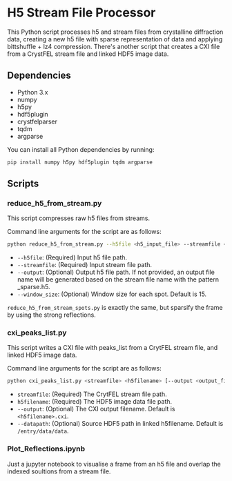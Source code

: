 # H5 Stream File Processor

This Python script processes h5 and stream files from crystalline diffraction data, creating a new h5 file with sparse representation of data and applying bittshuffle + lz4 compression. There's another script that creates a CXI file from a CrystFEL stream file and linked HDF5 image data.

## Dependencies

- Python 3.x
- numpy
- h5py
- hdf5plugin
- crystfelparser
- tqdm
- argparse

You can install all Python dependencies by running:

```bash
pip install numpy h5py hdf5plugin tqdm argparse
```

## Scripts

### reduce_h5_from_stream.py

This script compresses raw h5 files from streams.

Command line arguments for the script are as follows:

```bash
python reduce_h5_from_stream.py --h5file <h5_input_file> --streamfile <stream_input_file> [--output <output_file>] [--window_size <window_size>]
```
- `--h5file`: (Required) Input h5 file path.
- `--streamfile`: (Required) Input stream file path.
- `--output`: (Optional) Output h5 file path. If not provided, an output file name will be generated based on the stream file name with the pattern <basename>_sparse.h5.
- `--window_size`: (Optional) Window size for each spot. Default is 15.

`reduce_h5_from_stream_spots.py` is exactly the same, but sparsify the frame by using the strong reflections.

### cxi_peaks_list.py

This script writes a CXI file with peaks_list from a CrytFEL stream file, and linked HDF5 image data.

Command line arguments for the script are as follows:

```bash
python cxi_peaks_list.py <streamfile> <h5filename> [--output <output_filename>] [--datapath <source_HDF5_path_in_linked_h5filename>]
```
- `streamfile`: (Required) The CrytFEL stream file path.
- `h5filename`: (Required) The HDF5 image data file path.
- `--output`: (Optional) The CXI output filename. Default is `<h5filename>.cxi`.
- `--datapath`: (Optional) Source HDF5 path in linked h5filename. Default is `/entry/data/data`.

### Plot_Reflections.ipynb

Just a jupyter notebook to visualise a frame from an h5 file and overlap the indexed soultions from a stream file.
